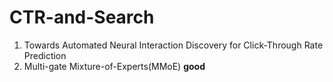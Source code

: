 # CTR-and-Search
1. Towards Automated Neural Interaction Discovery for Click-Through Rate Prediction
2. Multi-gate Mixture-of-Experts(MMoE) **good**
